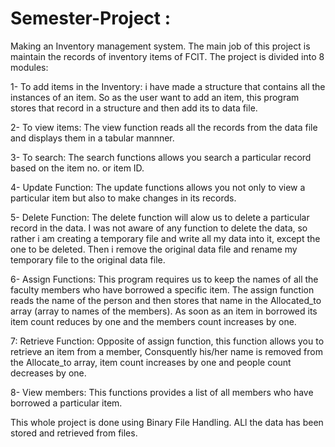 # Semester-Project :

Making an Inventory management system. The main job of this project is maintain the records of inventory items of FCIT.
The project is divided into 8 modules:

1- To add items in the Inventory: i have made a structure that contains all the instances of an item. So as the user want to add an item, this program stores that record in a structure and then add its to data file.

2- To view items: The view function reads all the records from the data file and displays them in a tabular mannner.

3- To search: The search functions allows you search a particular record based on the item no. or item ID.

4- Update Function: The update functions allows you not only to view a particular item but also to make changes in its records.

5- Delete Function: The delete function will alow us to delete a particular record in the data. I was not aware of any function to delete the data, so rather i am creating a temporary file and write all my data into  it, except the one to be deleted. Then i remove the original data file and rename my temporary file to the original data file.

6- Assign Functions: This program requires us to keep the names of all the faculty members who have borrowed a specific item. The assign function reads the name of the person and then stores that name in the Allocated_to array (array to names of the members). As soon as an item in borrowed its item count reduces by one and the members count increases by one.

7: Retrieve Function: Opposite of assign function, this function allows you to retrieve an item from a member, Consquently his/her name is removed from the Allocate_to array, item count increases by one and people count decreases by one.

8- View members: This functions provides a list of all members who have borrowed a particular item.

This whole project is done using Binary File Handling. ALl the data has been stored and retrieved from files.
